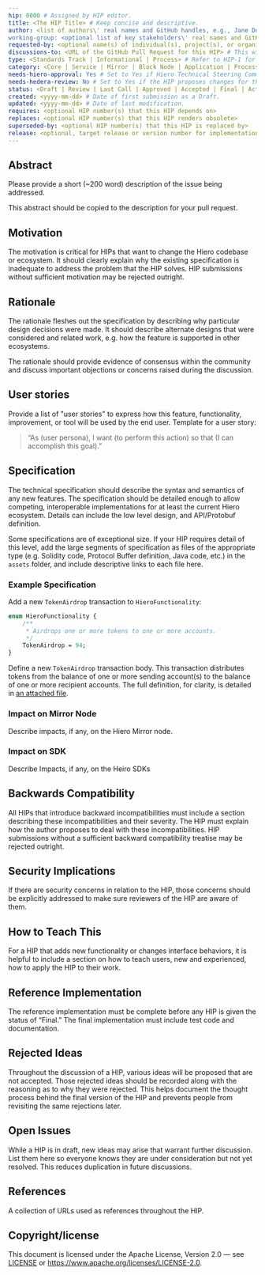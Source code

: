 ```yaml
---
hip: 0000 # Assigned by HIP editor.
title: <The HIP Title> # Keep concise and descriptive.
author: <list of authors\' real names and GitHub handles, e.g., Jane Doe (@janedoe), John Smith (@johnsmith)>
working-group: <optional list of key stakeholders\' real names and GitHub handles who are actively involved in shaping the HIP>
requested-by: <optional name(s) of individual(s), project(s), or organization(s) requesting or sponsoring the HIP>
discussions-to: <URL of the GitHub Pull Request for this HIP> # This will be filled by the HIP editor upon PR creation.
type: <Standards Track | Informational | Process> # Refer to HIP-1 for definitions.
category: <Core | Service | Mirror | Block Node | Application | Process> # Required for Standards Track and Process HIPs. Refer to HIP-1 for category definitions.
needs-hiero-approval: Yes # Set to Yes if Hiero Technical Steering Committee (TSC) approval is required (typically for Standards Track & Process HIPs). Set to No for Informational HIPs or if not applicable as per HIP-1.
needs-hedera-review: No # Set to Yes if the HIP proposes changes for the Hedera network/ecosystem and requires review/acceptance by Hedera (typically Standards Track: Core, Service, Mirror). Refer to HIP-1 for details.
status: <Draft | Review | Last Call | Approved | Accepted | Final | Active | Deferred | Withdrawn | Stagnant | Rejected | Replaced> # Refer to HIP-1 for status definitions and workflow.
created: <yyyy-mm-dd> # Date of first submission as a Draft.
updated: <yyyy-mm-dd> # Date of last modification.
requires: <optional HIP number(s) that this HIP depends on>
replaces: <optional HIP number(s) that this HIP renders obsolete>
superseded-by: <optional HIP number(s) that this HIP is replaced by>
release: <optional, target release or version number for implementation if applicable>
---
```


## Abstract
Please provide a short (~200 word) description of the issue being addressed.

This abstract should be copied to the description for your pull request.

## Motivation
The motivation is critical for HIPs that want to change the Hiero codebase or
ecosystem. It should clearly explain why the existing specification is
inadequate to address the problem that the HIP solves. HIP submissions without
sufficient motivation may be rejected outright.

## Rationale
The rationale fleshes out the specification by describing why particular design
decisions were made. It should describe alternate designs that were considered
and related work, e.g. how the feature is supported in other ecosystems.

The rationale should provide evidence of consensus within the community and
discuss important objections or concerns raised during the discussion.

## User stories
Provide a list of "user stories" to express how this feature, functionality,
improvement, or tool will be used by the end user. Template for a user story:
> “As (user persona), I want (to perform this action) so that (I can accomplish
> this goal).”

## Specification
The technical specification should describe the syntax and semantics of any new
features. The specification should be detailed enough to allow competing,
interoperable implementations for at least the current Hiero ecosystem. Details can include the low level design, and API/Protobuf definition. 

Some specifications are of exceptional size. If your HIP requires detail of
this level, add the large segments of specification as files of the appropriate
type (e.g. Solidity code, Protocol Buffer definition, Java code, etc.) in the
`assets` folder, and include descriptive links to each file here.

### Example Specification
Add a new `TokenAirdrop` transaction to `HieroFunctionality`:

```protobuf
enum HieroFunctionality {
    /**
     * Airdrops one or more tokens to one or more accounts.
     */
    TokenAirdrop = 94;
}
```

Define a new `TokenAirdrop` transaction body. This transaction distributes
tokens from the balance of one or more sending account(s) to the balance of
one or more recipient accounts. The full definition, for clarity, is detailed
in [an attached file](assets/hip-0000-template/sample.proto).

### Impact on Mirror Node
Describe impacts, if any, on the Hiero Mirror node.

### Impact on SDK
Describe Impacts, if any, on the Heiro SDKs

## Backwards Compatibility
All HIPs that introduce backward incompatibilities must include a section
describing these incompatibilities and their severity. The HIP must explain how
the author proposes to deal with these incompatibilities. HIP submissions
without a sufficient backward compatibility treatise may be rejected outright.

## Security Implications
If there are security concerns in relation to the HIP, those concerns should be
explicitly addressed to make sure reviewers of the HIP are aware of them.

## How to Teach This
For a HIP that adds new functionality or changes interface behaviors, it is
helpful to include a section on how to teach users, new and experienced, how to
apply the HIP to their work.

## Reference Implementation
The reference implementation must be complete before any HIP is given the status
of “Final.” The final implementation must include test code and documentation.

## Rejected Ideas
Throughout the discussion of a HIP, various ideas will be proposed that are not
accepted. Those rejected ideas should be recorded along with the reasoning as to
why they were rejected. This helps document the thought process behind the final
version of the HIP and prevents people from revisiting the same rejections later.

## Open Issues
While a HIP is in draft, new ideas may arise that warrant further discussion.
List them here so everyone knows they are under consideration but not yet
resolved. This reduces duplication in future discussions.

## References
A collection of URLs used as references throughout the HIP.

## Copyright/license
This document is licensed under the Apache License, Version 2.0 —
see [LICENSE](../LICENSE) or <https://www.apache.org/licenses/LICENSE-2.0>.
